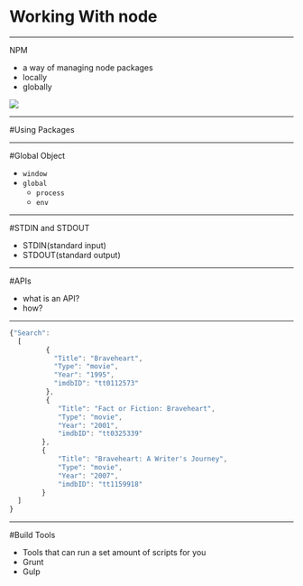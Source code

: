# Working With node

---

NPM
* a way of managing node packages
* locally
* globally

![](../assets/npm.png)

---

#Using Packages

---

#Global Object

* `window` 
* `global`
    * `process`
    * `env`

---

#STDIN and STDOUT

* STDIN(standard input)
* STDOUT(standard output)

---

#APIs

* what is an API?
* how?

---

```js
{"Search":
  [
         {
           "Title": "Braveheart",
           "Type": "movie",
           "Year": "1995",
           "imdbID": "tt0112573"
         },
         {
            "Title": "Fact or Fiction: Braveheart",
            "Type": "movie",
            "Year": "2001",
            "imdbID": "tt0325339"
        },
        {
            "Title": "Braveheart: A Writer's Journey",
            "Type": "movie",
            "Year": "2007",
            "imdbID": "tt1159918"
        }
  ]
}
```

---

#Build Tools

* Tools that can run a set amount of scripts for you
* Grunt
* Gulp
